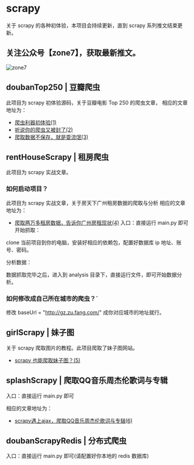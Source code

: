# scrapy
关于 scrapy 的各种初体验，本项目会持续更新，直到 scrapy 系列推文结束更新。

## 关注公众号【zone7】，获取最新推文。
![zone7](https://github.com/zonezoen/blog/blob/master/img/zone_qrcode.jpg)


## doubanTop250 | 豆瓣爬虫
此项目为 scrapy 初体验源码，关于豆瓣电影 Top 250 的爬虫文章，
相应的文章地址为：
- [爬虫利器初体验(1)](https://mp.weixin.qq.com/s/PIm98MmK2NUDip_WBhcv5Q)
- [听说你的爬虫又被封了(2)](https://mp.weixin.qq.com/s/8y4LWFYDTULYcFNlxKzAxA)
- [爬取数据不保存，就是耍流氓(3)](https://mp.weixin.qq.com/s/9hHteZdZDFFmH16kM_nHhQ)

## rentHouseScrapy | 租房爬虫
此项目为 scrapy 实战文章。
### 如何启动项目？
此项目为 scrapy 实战文章，关于房天下广州租房数据的爬取与分析
相应的文章地址为：
- [爬取两万多租房数据，告诉你广州房租现状(4)](https://mp.weixin.qq.com/s/PhMocfb54ZHCFAwdyUe99Q)
入口：直接运行 main.py 即可
开始抓取：

clone 当前项目到你的电脑，安装好相应的依赖包，配置好数据库 ip 地址、账号、密码。

分析数据：

数据抓取完毕之后，进入到 analysis 目录下，直接运行文件，即可开始数据分析。

### 如何修改成自己所在城市的爬虫？`
修改 baseUrl = "http://gz.zu.fang.com/" 成你对应城市的地址就行。

## girlScrapy | 妹子图
关于 scrapy 爬取图片的教程。此项目爬取了妹子图网站。
- [scrapy 也能爬取妹子图？(5)](https://mp.weixin.qq.com/s/427RSw9wBTzRVJi6w_PbGw)


## splashScrapy | 爬取QQ音乐周杰伦歌词与专辑
入口：直接运行 main.py 即可

相应的文章地址为：
- [scrapy遇上ajax，爬取QQ音乐周杰伦歌词与专辑(6)](https://mp.weixin.qq.com/s/BT7Chf2hN_53hG40m2SAWw)

## doubanScrapyRedis | 分布式爬虫
入口：直接运行 main.py 即可(请配置好你本地的 redis 数据库)
